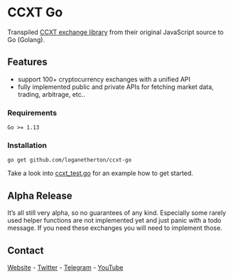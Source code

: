 # CCXT Go
Transpiled [CCXT exchange library](https://github.com/ccxt/ccxt) from their original JavaScript source to Go (Golang).

## Features
- support 100+ cryptocurrency exchanges with a unified API
- fully implemented public and private APIs for fetching market data, trading, arbitrage, etc..


### Requirements
```
Go >= 1.13
```

### Installation
```
go get github.com/loganetherton/ccxt-go
```
Take a look into [ccxt_test.go](pkg/ccxt/ccxt_test.go) for an example how to get started.


## Alpha Release
It’s all still very alpha, so no guarantees of any kind.
Especially some rarely used helper functions are not implemented yet and
just panic with a todo message. If you need these exchanges you will
need to implement those.

## Contact
[Website](https://prompt.cash/) -
[Twitter](https://twitter.com/CashPrompt) -
[Telegram](https://t.me/PromptCash) -
[YouTube](https://www.youtube.com/channel/UClfNVdL3T0RF6pF1yGi9teg)


